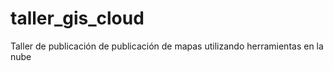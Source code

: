 # taller_gis_cloud
Taller de publicación de publicación de mapas utilizando herramientas en la nube

